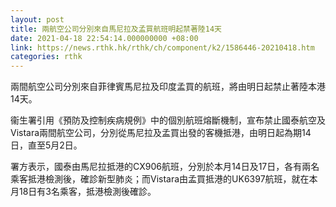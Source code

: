 ```yaml
---
layout: post
title: 兩航空公司分別來自馬尼拉及孟買航班明起禁著陸14天
date: 2021-04-18 22:54:14.000000000 +08:00
link: https://news.rthk.hk/rthk/ch/component/k2/1586446-20210418.htm
categories: rthk
---
```


兩間航空公司分別來自菲律賓馬尼拉及印度孟買的航班，將由明日起禁止著陸本港14天。

衞生署引用《預防及控制疾病規例》中的個別航班熔斷機制，宣布禁止國泰航空及Vistara兩間航空公司，分別從馬尼拉及孟買出發的客機抵港，由明日起為期14日，直至5月2日。

署方表示，國泰由馬尼拉抵港的CX906航班，分別於本月14日及17日，各有兩名乘客抵港檢測後，確診新型肺炎；而Vistara由孟買抵港的UK6397航班，就在本月18日有3名乘客，抵港檢測後確診。
